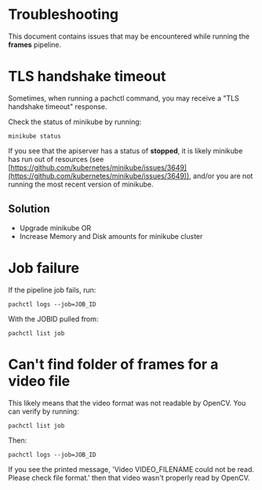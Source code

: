 # Troubleshooting
This document contains issues that may be encountered while running the **frames** pipeline.

# TLS handshake timeout
Sometimes, when running a pachctl command, you may receive a "TLS handshake timeout" response.

Check the status of minikube by running:
```
minikube status
```

If you see that the apiserver has a status of **stopped**, it is likely minikube has run out of resources (see [https://github.com/kubernetes/minikube/issues/3649](https://github.com/kubernetes/minikube/issues/3649)), and/or you are not running the most recent version of minikube.

## Solution
- Upgrade minikube OR
- Increase Memory and Disk amounts for minikube cluster

# Job failure
If the pipeline job fails, run:
```
pachctl logs --job=JOB_ID
```

With the JOBID pulled from:
```
pachctl list job
```

# Can't find folder of frames for a video file
This likely means that the video format was not readable by OpenCV. You can verify by running:
```
pachctl list job
```

Then:
```
pachctl logs --job=JOB_ID
```

If you see the printed message, 'Video VIDEO_FILENAME could not be read. Please check file format.' then that video wasn't properly read by OpenCV.
